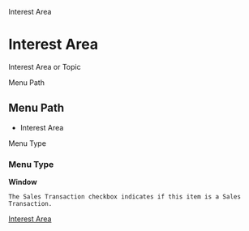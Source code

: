 
Interest Area
# Interest Area


Interest Area or Topic

Menu Path
## Menu Path



- Interest Area

Menu Type
### Menu Type

**Window**

```
The Sales Transaction checkbox indicates if this item is a Sales Transaction.
```

[Interest Area](functional-guide/window/window-interest-area.md)